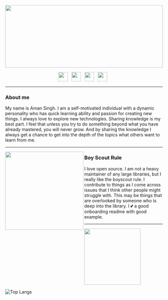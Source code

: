 <img height="200" width="100%" src="https://user-images.githubusercontent.com/92168231/136594143-38124bfd-0638-429c-b86c-a28616b13f7c.gif">

<p align='center'>
<a href="https://twitter.com/AmanSin32612202?s=09"><img height="30" src="https://user-images.githubusercontent.com/92168231/136589084-c4c1e57f-9231-4d4d-9748-f1d3c9e34628.png"></a>&nbsp;&nbsp;
<a href="https://www.instagram.com/immortal_freak45/"><img height="30" src="https://user-images.githubusercontent.com/92168231/136589534-adec15e8-9242-4fc2-870c-5e457c5c62d7.png"></a>&nbsp;&nbsp;
 <a href="https://www.linkedin.com/in/aman-singh-5382351b2"><img height="30" src="https://user-images.githubusercontent.com/92168231/136589775-8a4f3075-d30c-4bfd-8a7d-d1878d35f0e2.png"></a>&nbsp;&nbsp;
   <a href="https://www.facebook.com/aman.s.shrinet.3/"><img height="30" src="https://user-images.githubusercontent.com/92168231/136590195-d25bfb6a-0665-4e5e-ade3-18e1b29bc397.png"></a>&nbsp;&nbsp;
</p>

 ---
<p>
 
 ### About me
 My name is Aman Singh. I am a self-motivated individual with a dynamic personality who has quick learning ability and passion for creating new things. I always love to explore new technologies. Sharing knowledge is my best part. I feel that unless you try to do something beyond what you have already mastered, you will never grow. And by sharing the knowledge I always get a chance to get into the depth of the topics what others want to learn from me.
 </p>
 
  ---
 
 <p>
  <img width="250" align='left' src="https://github.com/WaylonWalker/WaylonWalker/blob/main/icon/hacktoberfest.png?raw=true">
</p>
 
### Boy Scout Rule

I love open source.  I am not a heavy maintainer of any large libraries, but I really like the boyscout rule.  I contribute to things as I come across issues that I think other people might struggle with.  This may be things that are overlooked by someone who is deep into the library.  I 💕 a good onboarding readme with good example.

 ---

<img height="180em" src="https://github-readme-stats.vercel.app/api?username=aman-abesec&theme=radical&show_icons=true&hide_border=true&&count_private=true&include_all_commits=true" />

![Top Langs](https://github-readme-stats.vercel.app/api/top-langs/?username=aman-abesec&theme=radical&layout=compact)

<!--
**aman-abesec/aman-abesec** is a ✨ _special_ ✨ repository because its `README.md` (this file) appears on your GitHub profile.

Here are some ideas to get you started:

- 🔭 I’m currently working on ...
- 🌱 I’m currently learning ...
- 👯 I’m looking to collaborate on ...
- 🤔 I’m looking for help with ...
- 💬 Ask me about ...
- 📫 How to reach me: ...
- 😄 Pronouns: ...
- ⚡ Fun fact: ...
-->
